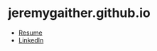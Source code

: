 # jeremygaither.github.io

- [Resume][1]
- [LinkedIn][2]

[1]:	/JeremyGaitherResume "Resume"
[2]:	www.linkedin.com/in/jeremygaither "LinkedIn"